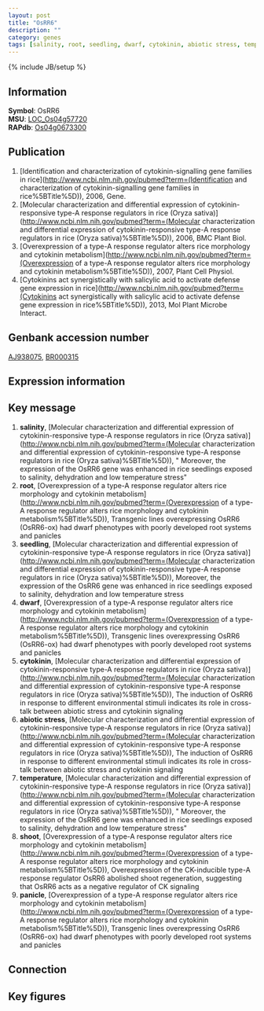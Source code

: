 ```yaml
---
layout: post
title: "OsRR6"
description: ""
category: genes
tags: [salinity, root, seedling, dwarf, cytokinin, abiotic stress, temperature, shoot, panicle]
---
```

{% include JB/setup %}

## Information
__Symbol__: OsRR6  
__MSU__: [LOC_Os04g57720](http://rice.plantbiology.msu.edu/cgi-bin/ORF_infopage.cgi?orf=LOC_Os04g57720)  
__RAPdb__: [Os04g0673300](http://rapdb.dna.affrc.go.jp/viewer/gbrowse_details/irgsp1?name=Os04g0673300)  

## Publication
1. [Identification and characterization of cytokinin-signalling gene families in rice](http://www.ncbi.nlm.nih.gov/pubmed?term=(Identification and characterization of cytokinin-signalling gene families in rice%5BTitle%5D)), 2006, Gene.
2. [Molecular characterization and differential expression of cytokinin-responsive type-A response regulators in rice (Oryza sativa)](http://www.ncbi.nlm.nih.gov/pubmed?term=(Molecular characterization and differential expression of cytokinin-responsive type-A response regulators in rice (Oryza sativa)%5BTitle%5D)), 2006, BMC Plant Biol.
3. [Overexpression of a type-A response regulator alters rice morphology and cytokinin metabolism](http://www.ncbi.nlm.nih.gov/pubmed?term=(Overexpression of a type-A response regulator alters rice morphology and cytokinin metabolism%5BTitle%5D)), 2007, Plant Cell Physiol.
4. [Cytokinins act synergistically with salicylic acid to activate defense gene expression in rice](http://www.ncbi.nlm.nih.gov/pubmed?term=(Cytokinins act synergistically with salicylic acid to activate defense gene expression in rice%5BTitle%5D)), 2013, Mol Plant Microbe Interact.

## Genbank accession number
[AJ938075](http://www.ncbi.nlm.nih.gov/nuccore/AJ938075), [BR000315](http://www.ncbi.nlm.nih.gov/nuccore/BR000315)

## Expression information

## Key message
1. __salinity__, [Molecular characterization and differential expression of cytokinin-responsive type-A response regulators in rice (Oryza sativa)](http://www.ncbi.nlm.nih.gov/pubmed?term=(Molecular characterization and differential expression of cytokinin-responsive type-A response regulators in rice (Oryza sativa)%5BTitle%5D)), " Moreover, the expression of the OsRR6 gene was enhanced in rice seedlings exposed to salinity, dehydration and low temperature stress"
2. __root__, [Overexpression of a type-A response regulator alters rice morphology and cytokinin metabolism](http://www.ncbi.nlm.nih.gov/pubmed?term=(Overexpression of a type-A response regulator alters rice morphology and cytokinin metabolism%5BTitle%5D)),  Transgenic lines overexpressing OsRR6 (OsRR6-ox) had dwarf phenotypes with poorly developed root systems and panicles
3. __seedling__, [Molecular characterization and differential expression of cytokinin-responsive type-A response regulators in rice (Oryza sativa)](http://www.ncbi.nlm.nih.gov/pubmed?term=(Molecular characterization and differential expression of cytokinin-responsive type-A response regulators in rice (Oryza sativa)%5BTitle%5D)),  Moreover, the expression of the OsRR6 gene was enhanced in rice seedlings exposed to salinity, dehydration and low temperature stress
4. __dwarf__, [Overexpression of a type-A response regulator alters rice morphology and cytokinin metabolism](http://www.ncbi.nlm.nih.gov/pubmed?term=(Overexpression of a type-A response regulator alters rice morphology and cytokinin metabolism%5BTitle%5D)),  Transgenic lines overexpressing OsRR6 (OsRR6-ox) had dwarf phenotypes with poorly developed root systems and panicles
5. __cytokinin__, [Molecular characterization and differential expression of cytokinin-responsive type-A response regulators in rice (Oryza sativa)](http://www.ncbi.nlm.nih.gov/pubmed?term=(Molecular characterization and differential expression of cytokinin-responsive type-A response regulators in rice (Oryza sativa)%5BTitle%5D)),  The induction of OsRR6 in response to different environmental stimuli indicates its role in cross-talk between abiotic stress and cytokinin signaling
6. __abiotic stress__, [Molecular characterization and differential expression of cytokinin-responsive type-A response regulators in rice (Oryza sativa)](http://www.ncbi.nlm.nih.gov/pubmed?term=(Molecular characterization and differential expression of cytokinin-responsive type-A response regulators in rice (Oryza sativa)%5BTitle%5D)),  The induction of OsRR6 in response to different environmental stimuli indicates its role in cross-talk between abiotic stress and cytokinin signaling
7. __temperature__, [Molecular characterization and differential expression of cytokinin-responsive type-A response regulators in rice (Oryza sativa)](http://www.ncbi.nlm.nih.gov/pubmed?term=(Molecular characterization and differential expression of cytokinin-responsive type-A response regulators in rice (Oryza sativa)%5BTitle%5D)), " Moreover, the expression of the OsRR6 gene was enhanced in rice seedlings exposed to salinity, dehydration and low temperature stress"
8. __shoot__, [Overexpression of a type-A response regulator alters rice morphology and cytokinin metabolism](http://www.ncbi.nlm.nih.gov/pubmed?term=(Overexpression of a type-A response regulator alters rice morphology and cytokinin metabolism%5BTitle%5D)),  Overexpression of the CK-inducible type-A response regulator OsRR6 abolished shoot regeneration, suggesting that OsRR6 acts as a negative regulator of CK signaling
9. __panicle__, [Overexpression of a type-A response regulator alters rice morphology and cytokinin metabolism](http://www.ncbi.nlm.nih.gov/pubmed?term=(Overexpression of a type-A response regulator alters rice morphology and cytokinin metabolism%5BTitle%5D)),  Transgenic lines overexpressing OsRR6 (OsRR6-ox) had dwarf phenotypes with poorly developed root systems and panicles

## Connection

## Key figures



